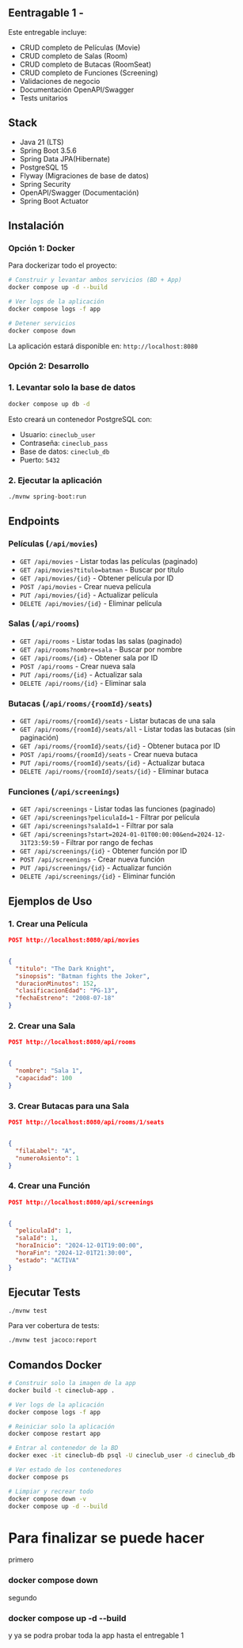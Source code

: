 

## Eentragable 1 - 

Este entregable incluye:
- CRUD completo de Películas (Movie)
- CRUD completo de Salas (Room)
- CRUD completo de Butacas (RoomSeat)
- CRUD completo de Funciones (Screening)
- Validaciones de negocio
- Documentación OpenAPI/Swagger
- Tests unitarios

## Stack 

- Java 21 (LTS)
- Spring Boot 3.5.6
- Spring Data JPA(Hibernate)
- PostgreSQL 15
- Flyway (Migraciones de base de datos)
- Spring Security
- OpenAPI/Swagger (Documentación)
- Spring Boot Actuator



## Instalación

### Opción 1: Docker 

Para dockerizar todo el proyecto:

```bash
# Construir y levantar ambos servicios (BD + App)
docker compose up -d --build

# Ver logs de la aplicación
docker compose logs -f app

# Detener servicios
docker compose down
```

La aplicación estará disponible en: `http://localhost:8080`

### Opción 2: Desarrollo 

### 1. Levantar solo la base de datos

```bash
docker compose up db -d
```

Esto creará un contenedor PostgreSQL con:
- Usuario: `cineclub_user`
- Contraseña: `cineclub_pass`
- Base de datos: `cineclub_db`
- Puerto: `5432`

### 2. Ejecutar la aplicación

```bash
./mvnw spring-boot:run
```


##  Endpoints 
### Películas (`/api/movies`)

- `GET /api/movies` - Listar todas las películas (paginado)
- `GET /api/movies?titulo=batman` - Buscar por título
- `GET /api/movies/{id}` - Obtener película por ID
- `POST /api/movies` - Crear nueva película
- `PUT /api/movies/{id}` - Actualizar película
- `DELETE /api/movies/{id}` - Eliminar película

### Salas (`/api/rooms`)

- `GET /api/rooms` - Listar todas las salas (paginado)
- `GET /api/rooms?nombre=sala` - Buscar por nombre
- `GET /api/rooms/{id}` - Obtener sala por ID
- `POST /api/rooms` - Crear nueva sala
- `PUT /api/rooms/{id}` - Actualizar sala
- `DELETE /api/rooms/{id}` - Eliminar sala

### Butacas (`/api/rooms/{roomId}/seats`)

- `GET /api/rooms/{roomId}/seats` - Listar butacas de una sala
- `GET /api/rooms/{roomId}/seats/all` - Listar todas las butacas (sin paginación)
- `GET /api/rooms/{roomId}/seats/{id}` - Obtener butaca por ID
- `POST /api/rooms/{roomId}/seats` - Crear nueva butaca
- `PUT /api/rooms/{roomId}/seats/{id}` - Actualizar butaca
- `DELETE /api/rooms/{roomId}/seats/{id}` - Eliminar butaca

### Funciones (`/api/screenings`)

- `GET /api/screenings` - Listar todas las funciones (paginado)
- `GET /api/screenings?peliculaId=1` - Filtrar por película
- `GET /api/screenings?salaId=1` - Filtrar por sala
- `GET /api/screenings?start=2024-01-01T00:00:00&end=2024-12-31T23:59:59` - Filtrar por rango de fechas
- `GET /api/screenings/{id}` - Obtener función por ID
- `POST /api/screenings` - Crear nueva función
- `PUT /api/screenings/{id}` - Actualizar función
- `DELETE /api/screenings/{id}` - Eliminar función

## Ejemplos de Uso

### 1. Crear una Película

```json
POST http://localhost:8080/api/movies


{
  "titulo": "The Dark Knight",
  "sinopsis": "Batman fights the Joker",
  "duracionMinutos": 152,
  "clasificacionEdad": "PG-13",
  "fechaEstreno": "2008-07-18"
}
```

### 2. Crear una Sala

```json
POST http://localhost:8080/api/rooms


{
  "nombre": "Sala 1",
  "capacidad": 100
}
```

### 3. Crear Butacas para una Sala

```json
POST http://localhost:8080/api/rooms/1/seats


{
  "filaLabel": "A",
  "numeroAsiento": 1
}
```

### 4. Crear una Función

```json
POST http://localhost:8080/api/screenings


{
  "peliculaId": 1,
  "salaId": 1,
  "horaInicio": "2024-12-01T19:00:00",
  "horaFin": "2024-12-01T21:30:00",
  "estado": "ACTIVA"
}
```


## Ejecutar Tests

```bash
./mvnw test
```

Para ver cobertura de tests:

```bash
./mvnw test jacoco:report
```

##  Comandos Docker 

```bash
# Construir solo la imagen de la app
docker build -t cineclub-app .

# Ver logs de la aplicación
docker compose logs -f app

# Reiniciar solo la aplicación
docker compose restart app

# Entrar al contenedor de la BD
docker exec -it cineclub-db psql -U cineclub_user -d cineclub_db

# Ver estado de los contenedores
docker compose ps

# Limpiar y recrear todo
docker compose down -v
docker compose up -d --build
```
# Para finalizar se puede hacer 
 primero 
 
### docker compose down
segundo 

### docker compose up -d --build 
y ya se podra probar toda la app hasta el entregable 1 